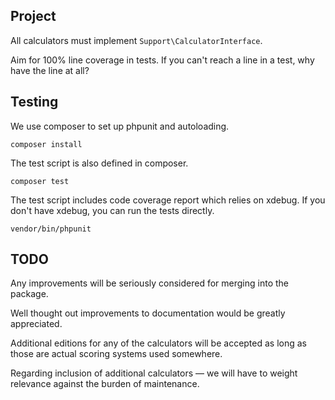 ## Project

All calculators must implement `Support\CalculatorInterface`.

Aim for 100% line coverage in tests. If you can't reach a line in a test, why
have the line at all?

## Testing

We use composer to set up phpunit and autoloading.

```
composer install
```

The test script is also defined in composer.

```
composer test
```

The test script includes code coverage report which relies on xdebug. If you
don't have xdebug, you can run the tests directly.

```
vendor/bin/phpunit
```

## TODO

Any improvements will be seriously considered for merging into the package.

Well thought out improvements to documentation would be greatly appreciated.

Additional editions for any of the calculators will be accepted as long as
those are actual scoring systems used somewhere.

Regarding inclusion of additional calculators — we will have to weight
relevance against the burden of maintenance.
